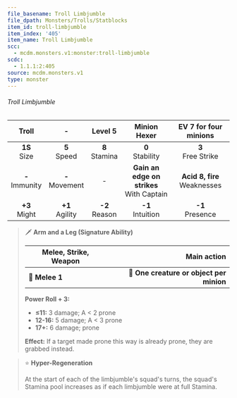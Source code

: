 ```yaml
---
file_basename: Troll Limbjumble
file_dpath: Monsters/Trolls/Statblocks
item_id: troll-limbjumble
item_index: '405'
item_name: Troll Limbjumble
scc:
  - mcdm.monsters.v1:monster:troll-limbjumble
scdc:
  - 1.1.1:2:405
source: mcdm.monsters.v1
type: monster
---
```


###### Troll Limbjumble

|        Troll        |          -          |      Level 5       |                 Minion Hexer                  |      EV 7 for four minions       |
| :-----------------: | :-----------------: | :----------------: | :-------------------------------------------: | :------------------------------: |
|  **1S**<br/> Size   |  **5**<br/> Speed   | **8**<br/> Stamina |             **0**<br/> Stability              |      **3**<br/> Free Strike      |
| **-**<br/> Immunity | **-**<br/> Movement |         -          | **Gain an edge on strikes**<br/> With Captain | **Acid 8, fire**<br/> Weaknesses |
|  **+3**<br/> Might  | **+1**<br/> Agility | **-2**<br/> Reason |             **-1**<br/> Intuition             |       **-1**<br/> Presence       |

<!-- -->
> 🗡 **Arm and a Leg (Signature Ability)**
>
> | **Melee, Strike, Weapon** |                          **Main action** |
> | ------------------------- | ---------------------------------------: |
> | **📏 Melee 1**            | **🎯 One creature or object per minion** |
>
> **Power Roll + 3:**
>
> - **≤11:** 3 damage; A < 2 prone
> - **12-16:** 5 damage; A < 3 prone
> - **17+:** 6 damage; prone
>
> **Effect:** If a target made prone this way is already prone, they are grabbed instead.

<!-- -->
> ⭐️ **Hyper-Regeneration**
>
> At the start of each of the limbjumble's squad's turns, the squad's Stamina pool increases as if each limbjumble were at full Stamina.
